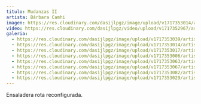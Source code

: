 ```yaml
---
titulo: Mudanzas II
artista: Bárbara Camhi
imagen: https://res.cloudinary.com/dasijlpgz/image/upload/v1717353014/artistas/B%C3%A1rbara%20Camhi/Mudanzas%20II/P1090602.jpg
video: https://res.cloudinary.com/dasijlpgz/video/upload/v1717352967/artistas/B%C3%A1rbara%20Camhi/Mudanzas%20II/Sin_t%C3%ADtulo.mp4
galeria:
  - https://res.cloudinary.com/dasijlpgz/image/upload/v1717353039/artistas/B%C3%A1rbara%20Camhi/Mudanzas%20II/P1090606.jpg
  - https://res.cloudinary.com/dasijlpgz/image/upload/v1717353014/artistas/B%C3%A1rbara%20Camhi/Mudanzas%20II/P1090602.jpg
  - https://res.cloudinary.com/dasijlpgz/image/upload/v1717353017/artistas/B%C3%A1rbara%20Camhi/Mudanzas%20II/P1090604.jpg
  - https://res.cloudinary.com/dasijlpgz/image/upload/v1717353006/artistas/B%C3%A1rbara%20Camhi/Mudanzas%20II/P1090598.jpg
  - https://res.cloudinary.com/dasijlpgz/image/upload/v1717353063/artistas/B%C3%A1rbara%20Camhi/Mudanzas%20II/P1090601.jpg
  - https://res.cloudinary.com/dasijlpgz/image/upload/v1717353067/artistas/B%C3%A1rbara%20Camhi/Mudanzas%20II/P1090611.jpg
  - https://res.cloudinary.com/dasijlpgz/image/upload/v1717353082/artistas/B%C3%A1rbara%20Camhi/Mudanzas%20II/P1090610.jpg
  - https://res.cloudinary.com/dasijlpgz/image/upload/v1717353029/artistas/B%C3%A1rbara%20Camhi/Mudanzas%20II/P1090609.jpg
---
```

Ensaladera rota reconfigurada.
